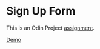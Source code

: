 # Sign Up Form



This is an Odin Project [assignment](https://www.theodinproject.com/lessons/node-path-intermediate-html-and-css-sign-up-form).

[Demo](https://adlinling.github.io/odin_signup_form/)